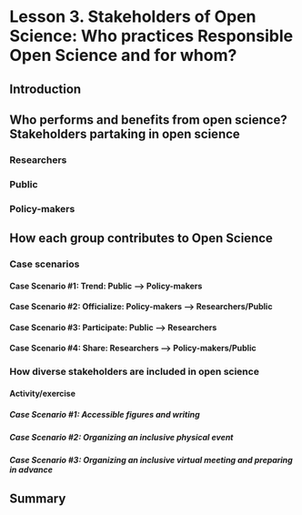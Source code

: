 # Lesson 3. Stakeholders of Open Science: Who practices Responsible Open Science and for whom?

## Introduction

## Who performs and benefits from open science? Stakeholders partaking in open science

### Researchers

### Public

### Policy-makers

## How each group contributes to Open Science

### Case scenarios

#### Case Scenario #1:  Trend: Public  —> Policy-makers

#### Case Scenario #2: Officialize: Policy-makers —> Researchers/Public

#### Case Scenario #3: Participate: Public —> Researchers

#### Case Scenario #4: Share:  Researchers —> Policy-makers/Public

### How diverse stakeholders are included in open science

#### Activity/exercise

##### Case Scenario #1: Accessible figures and writing

##### Case Scenario #2: Organizing an inclusive physical event

##### Case Scenario #3: Organizing an inclusive virtual meeting and preparing in advance

## Summary
